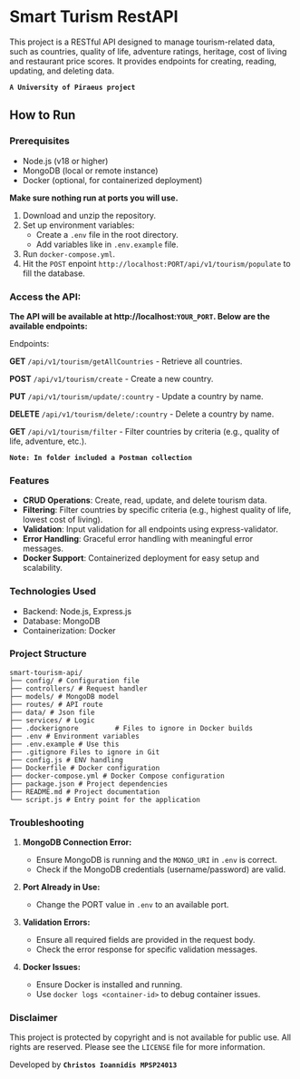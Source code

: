# Smart Turism RestAPI

This project is a RESTful API designed to manage tourism-related data, such as countries, quality of life, adventure ratings, heritage, cost of living and restaurant price scores. It provides endpoints for creating, reading, updating, and deleting data.

**`A University of Piraeus project`**

## How to Run

### Prerequisites

- Node.js (v18 or higher)
- MongoDB (local or remote instance)
- Docker (optional, for containerized deployment)

**Make sure nothing run at ports you will use.**

1. Download and unzip the repository.
2. Set up environment variables:
   - Create a `.env` file in the root directory.
   - Add variables like in `.env.example` file.
3. Run `docker-compose.yml`.
4. Hit the `POST` enpoint `http://localhost:PORT/api/v1/tourism/populate` to fill the database. 

### Access the API:

**The API will be available at http://localhost:`YOUR_PORT`. Below are the available endpoints:**

Endpoints:

**GET** `/api/v1/tourism/getAllCountries` - Retrieve all countries.

**POST** `/api/v1/tourism/create` - Create a new country.

**PUT** `/api/v1/tourism/update/:country` - Update a country by name.

**DELETE** `/api/v1/tourism/delete/:country` - Delete a country by name.

**GET** `/api/v1/tourism/filter` - Filter countries by criteria (e.g., quality of life, adventure, etc.).

**`Note: In folder included a Postman collection`**

### Features

- **CRUD Operations**: Create, read, update, and delete tourism data.
- **Filtering**: Filter countries by specific criteria (e.g., highest quality of life, lowest cost of living).
- **Validation**: Input validation for all endpoints using express-validator.
- **Error Handling**: Graceful error handling with meaningful error messages.
- **Docker Support**: Containerized deployment for easy setup and scalability.

### Technologies Used

- Backend: Node.js, Express.js
- Database: MongoDB
- Containerization: Docker

### Project Structure

```
smart-tourism-api/
├── config/ # Configuration file
├── controllers/ # Request handler
├── models/ # MongoDB model
├── routes/ # API route
├── data/ # Json file
├── services/ # Logic
├── .dockerignore         # Files to ignore in Docker builds
├── .env # Environment variables
├── .env.example # Use this
├── .gitignore Files to ignore in Git
├── config.js # ENV handling
├── Dockerfile # Docker configuration
├── docker-compose.yml # Docker Compose configuration
├── package.json # Project dependencies
├── README.md # Project documentation
└── script.js # Entry point for the application
```

### Troubleshooting

1. **MongoDB Connection Error:**

   - Ensure MongoDB is running and the `MONGO_URI` in `.env` is correct.
   - Check if the MongoDB credentials (username/password) are valid.

2. **Port Already in Use:**

   - Change the PORT value in `.env` to an available port.

3. **Validation Errors:**

   - Ensure all required fields are provided in the request body.
   - Check the error response for specific validation messages.

4. **Docker Issues:**
   - Ensure Docker is installed and running.
   - Use `docker logs <container-id>` to debug container issues.

### Disclaimer

This project is protected by copyright and is not available for public use. All rights are reserved. Please see the `LICENSE` file for more information.

Developed by **`Christos Ioannidis MPSP24013`**
